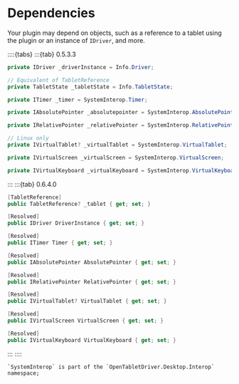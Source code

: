 # Dependencies 

Your plugin may depend on objects, such as a reference to a tablet using the plugin or an instance of `IDriver`, and more.

::::{tabs}
:::{tab} 0.5.3.3
```csharp
private IDriver _driverInstance = Info.Driver;

// Equivalent of TabletReference
private TabletState _tabletState = Info.TabletState;

private ITimer _timer = SystemInterop.Timer;

private IAbsolutePointer _absolutepointer = SystemInterop.AbsolutePointer;

private IRelativePointer _relativePointer = SystemInterop.RelativePointer;

// Linux only
private IVirtualTablet? _virtualTablet = SystemInterop.VirtualTablet;

private IVirtualScreen _virtualScreen = SystemInterop.VirtualScreen;

private IVirtualKeyboard _virtualKeyboard = SystemInterop.VirtualKeyboard;
```
:::
:::{tab} 0.6.4.0
```csharp
[TabletReference]
public TabletReference? _tablet { get; set; }

[Resolved]
public IDriver DriverInstance { get; set; }

[Resolved]
public ITimer Timer { get; set; }

[Resolved]
public IAbsolutePointer AbsolutePointer { get; set; }

[Resolved]
public IRelativePointer RelativePointer { get; set; }

[Resolved]
public IVirtualTablet? VirtualTablet { get; set; }

[Resolved]
public IVirtualScreen VirtualScreen { get; set; }

[Resolved]
public IVirtualKeyboard VirtualKeyboard { get; set; }
```
:::
::::

```{admonition} Developing for 0.5.x
`SystemInterop` is part of the `OpenTabletDriver.Desktop.Interop` namespace;
```